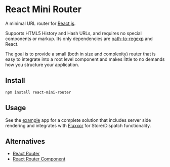 # React Mini Router

A minimal URL router for [React.js](http://facebook.github.io/react/).

Supports HTML5 History and Hash URLs, and requires no special components or markup. Its only
dependencies are [path-to-regexp](https://github.com/component/path-to-regexp) and React.

The goal is to provide a small (both in size and complexity) router that is easy to integrate
into a root level component and makes little to no demands how you structure your application.

## Install

    npm install react-mini-router
    
## Usage

See the [example](./example) app for a complete solution that includes server side rendering 
and integrates with [Fluxxor](https://github.com/BinaryMuse/fluxxor) for Store/Dispatch functionality.

## Alternatives

* [React Router](https://github.com/rackt/react-router)
* [React Router Component](https://github.com/andreypopp/react-router-component)


